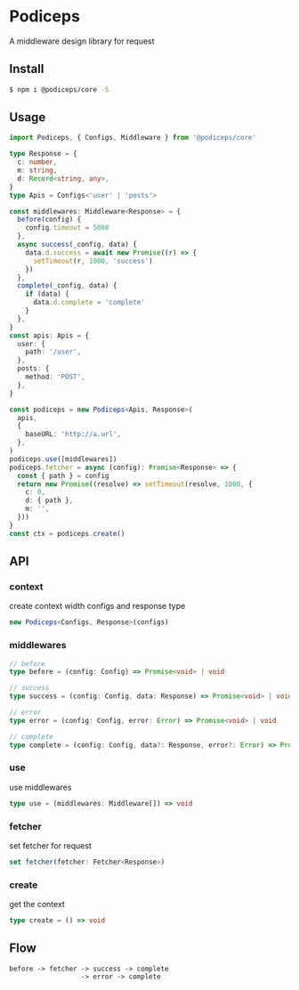 # Podiceps

A middleware design library for request

## Install

```bash
$ npm i @podiceps/core -S
```

## Usage

```ts
import Podiceps, { Configs, Middleware } from '@podiceps/core'

type Response = {
  c: number,
  m: string,
  d: Record<string, any>,
}
type Apis = Configs<'user' | 'posts'>

const middlewares: Middleware<Response> = {
  before(config) {
    config.timeout = 5000
  },
  async success(_config, data) {
    data.d.success = await new Promise((r) => {
      setTimeout(r, 1000, 'success')
    })
  },
  complete(_config, data) {
    if (data) {
      data.d.complete = 'complete'
    }
  },
}
const apis: Apis = {
  user: {
    path: '/user',
  },
  posts: {
    method: 'POST',
  },
}

const podiceps = new Podiceps<Apis, Response>(
  apis,
  {
    baseURL: 'http://a.url',
  },
)
podiceps.use([middlewares])
podiceps.fetcher = async (config): Promise<Response> => {
  const { path } = config
  return new Promise((resolve) => setTimeout(resolve, 1000, {
    c: 0,
    d: { path },
    m: '',
  }))
}
const ctx = podiceps.create()
```

## API

### context

create context width configs and response type

```ts
new Podiceps<Configs, Response>(configs)
```

### middlewares

```ts
// before
type before = (config: Config) => Promise<void> | void

// success
type success = (config: Config, data: Response) => Promise<void> | void

// error
type error = (config: Config, error: Error) => Promise<void> | void

// complete
type complete = (config: Config, data?: Response, error?: Error) => Promise<void> | void
```

### use

use middlewares

```ts
type use = (middlewares: Middleware[]) => void
```

### fetcher

set fetcher for request

```ts
set fetcher(fetcher: Fetcher<Response>)
```

### create

get the context

```ts
type create = () => void
```

## Flow

```
before -> fetcher -> success -> complete
                  -> error -> complete
```
